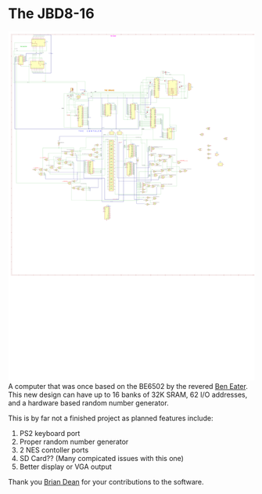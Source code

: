 # The JBD8-16
![Current Design](Schematic.svg)
A computer that was once based on the BE6502 by the revered [Ben Eater](https://eater.net/).
This new design can have up to 16 banks of 32K SRAM, 62 I/O addresses, and a hardware based random number generator.

This is by far not a finished project as planned features include:
1. PS2 keyboard port
2. Proper random number generator
3. 2 NES contoller ports
4. SD Card??  (Many compicated issues with this one)
5. Better display or VGA output


Thank you [Brian Dean](https://github.com/NonzeroCornet) for your contributions to the software.
